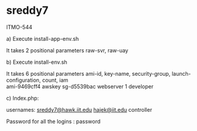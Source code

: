 # sreddy7
ITMO-544

a)	Execute install-app-env.sh

It takes 2 positional parameters raw-svr, raw-uay
     
b)	Execute install-env.sh

It takes 6 positional parameters  ami-id, key-name, security-group, launch-configuration, count, iam  
ami-9469cff4 awskey sg-d5539bac webserver 1 developer


c)	Index.php:

usernames: sreddy7@hawk.iit.edu
           hajek@iit.edu
           controller
           
Password for all the logins : password

